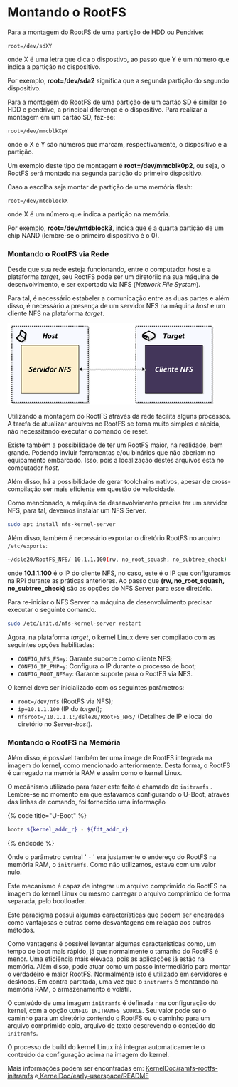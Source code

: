 # Montando o RootFS

Para a montagem do RootFS de uma partição de HDD ou Pendrive:

```text
root=/dev/sdXY
```

onde X é uma letra que dica o dispostivo, ao passo que Y é um número que indica a partição no dispositivo. 

Por exemplo, **root=/dev/sda2** significa que a segunda partição do segundo dispositivo.

Para a montagem do RootFS de uma partição de um cartão SD é similar ao HDD e pendrive, a principal diferença é o dispositivo. Para realizar a montagem em um cartão SD, faz-se:

```text
root=/dev/mmcblkXpY
```

onde o X e Y são números que marcam, respectivamente, o dispositivo e a partição. 

Um exemplo deste tipo de montagem é **root=/dev/mmcblk0p2**, ou seja, o RootFS será montado na segunda partição do primeiro dispositivo.

Caso a escolha seja montar de partição de uma memória flash:

```text
root=/dev/mtdblockX
```

onde X é um número que indica a partição na memória. 

Por exemplo, **root=/dev/mtdblock3**, indica que é a quarta partição de um chip NAND \(lembre-se o primeiro dispositivo é o 0\).

### Montando o RootFS via Rede

Desde que sua rede esteja funcionando, entre o computador _host_ e a plataforma _target_, seu RootFS pode ser um diretóriio na sua máquina de desenvolvimento, e ser exportado via NFS \(_Network File System_\).

Para tal, é necessário estabeler a comunicação entre as duas partes e além disso, é necessário a presença de um servidor NFS na máquina _host_ e um cliente NFS na plataforma _target_.

![](../.gitbook/assets/image%20%2818%29.png)

Utilizando a montagem do RootFS através da rede facilita alguns processos. A tarefa de atualizar arquivos no RootFS se torna muito simples e rápida, não necessitando executar o comando de reset.

Existe também a possibilidade de ter um RootFS maior, na realidade, bem grande. Podendo invluir ferramentas e/ou binários que não aberiam no equipamento embarcado. Isso, pois a localização destes arquivos esta no computador _host_.

Além disso, há a possibilidade de gerar toolchains nativos, apesar de cross-compilação ser mais eficiente em questão de velocidade.

Como mencionado, a máquina de desenvolvimento precisa ter um servidor NFS, para tal, devemos instalar um NFS Server.

```bash
sudo apt install nfs-kernel-server
```

Além disso, também é necessário exportar o diretório RootFS no arquivo `/etc/exports`:

```bash
∼/dsle20/RootFS_NFS/ 10.1.1.100(rw, no_root_squash, no_subtree_check)
```

onde **10.1.1.100** é o IP do cliente NFS, no caso, este é o IP que configuramos na RPi durante as práticas anteriores. Ao passo que **\(rw, no\_root\_squash, no\_subtree\_check\)** são as opções do NFS Server para esse diretório.

Para re-iniciar o NFS Server na máquina de desenvolvimento precisar executar o seguinte comando.

```bash
sudo /etc/init.d/nfs-kernel-server restart
```

Agora, na plataforma _target_, o kernel Linux deve ser compilado com as seguintes opções habilitadas:

* `CONFIG_NFS_FS=y`: Garante suporte como cliente NFS;
* `CONFIG_IP_PNP=y`: Configura o IP durante o processo de boot;
* `CONFIG_ROOT_NFS=y`: Garante suporte para o RootFS via NFS.

O kernel deve ser inicializado com os seguintes parâmetros:

* `root=/dev/nfs` \(RootFS via NFS\);
* `ip=10.1.1.100` \(IP do _target_\);
* `nfsroot=/10.1.1.1:/dsle20/RootFS_NFS/` \(Detalhes de IP e local do diretório no Server-_host_\).

### Montando o RootFS na Memória

Além disso, é possível também ter uma image de RootFS integrada na imagem do kernel, como mencionado anteriormente. Desta forma, o RootFS é carregado na memória RAM e assim como o kernel Linux.

O mecânismo utilizado para fazer este feito é chamado de `initramfs` . Lembre-se no momento em que estavamos configurando o U-Boot, através das linhas de comando, foi fornecido uma informação 

{% code title="U-Boot" %}
```bash
bootz ${kernel_addr_r} - ${fdt_addr_r}
```
{% endcode %}

Onde o parâmetro central ' `-` ' era justamente o endereço do RootFS na memória RAM, o `initramfs`. Como não utilizamos, estava com um valor nulo.

Este mecanismo é capaz de integrar um arquivo comprimido do RootFS na imagem do kernel Linux ou mesmo carregar o arquivo comprimido de forma separada, pelo bootloader.

Este paradígma possui algumas características que podem ser encaradas como vantajosas e outras como desvantagens em relação aos outros métodos.

Como vantagens é possível levantar algumas características como, um tempo de boot mais rápido, já que normalmente o tamanho do RootFS é menor. Uma eficiência mais elevada, pois as aplicações já estão na memória. Além disso, pode atuar como um passo intermediário para montar o verdadeiro e maior RootFS. Normalmente isto é utilizado em servidores e desktops. Em contra partitada, uma vez que o `initramfs` é montando na memória RAM, o armazenamento é volátil.

O conteúdo de uma imagem `initramfs` é definada nna configuração do kernel, com a opção `CONFIG_INITRAMFS_SOURCE`. Seu valor pode ser o caminho para um diretório contendo o RootFS ou o caminho para um arquivo comprimido cpio, arquivo de texto descrevendo o conteúdo do `initramfs`.

O processo de build do kernel Linux irá integrar automaticamente o conteúdo da configuração acima na imagem do kernel.

Mais informações podem ser encontradas em: [KernelDoc/ramfs-rootfs-initramfs](https://www.kernel.org/doc/Documentation/filesystems/ramfs-rootfs-initramfs.txt) e[ KernelDoc/early-userspace/README](https://www.kernel.org/doc/Documentation/early-userspace/README)

